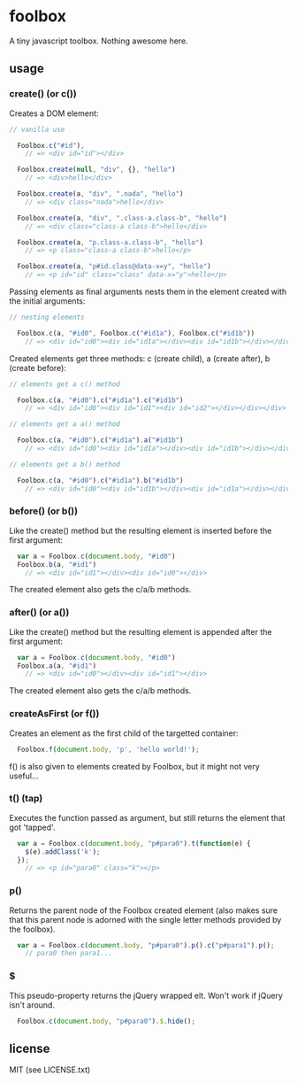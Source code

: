 
# foolbox

A tiny javascript toolbox. Nothing awesome here.


## usage

### create() (or c())

Creates a DOM element:

```javascript
// vanilla use

  Foolbox.c("#id"),
    // => <div id="id"></div>

  Foolbox.create(null, "div", {}, "hello")
    // => <div>hello</div>

  Foolbox.create(a, "div", ".nada", "hello")
    // => <div class="nada">hello</div>

  Foolbox.create(a, "div", ".class-a.class-b", "hello")
    // => <div class="class-a class-b">hello</div>

  Foolbox.create(a, "p.class-a.class-b", "hello")
    // => <p class="class-a class-b">hello</p>

  Foolbox.create(a, "p#id.class@data-x=y", "hello")
    // => <p id="id" class="class" data-x="y">hello</p>
```

Passing elements as final arguments nests them in the element created with the initial arguments:

```javascript
// nesting elements

  Foolbox.c(a, "#id0", Foolbox.c("#id1a"), Foolbox.c("#id1b"))
    // => <div id="id0"><div id="id1a"></div><div id="id1b"></div></div>
```

Created elements get three methods: c (create child), a (create after), b (create before):

```javascript
// elements get a c() method

  Foolbox.c(a, "#id0").c("#id1a").c("#id1b")
    // => <div id="id0"><div id="id1"><div id="id2"></div></div></div>

// elements get a a() method

  Foolbox.c(a, "#id0").c("#id1a").a("#id1b")
    // => <div id="id0"><div id="id1a"></div><div id="id1b"></div></div>

// elements get a b() method

  Foolbox.c(a, "#id0").c("#id1a").b("#id1b")
    // => <div id="id0"><div id="id1b"></div><div id="id1a"></div></div>
```


### before() (or b())

Like the create() method but the resulting element is inserted before the first argument:

```javascript
  var a = Foolbox.c(document.body, "#id0")
  Foolbox.b(a, "#id1")
    // => <div id="id1"></div><div id="id0"></div>
```

The created element also gets the c/a/b methods.


### after() (or a())

Like the create() method but the resulting element is appended after the first argument:

```javascript
  var a = Foolbox.c(document.body, "#id0")
  Foolbox.a(a, "#id1")
    // => <div id="id0"></div><div id="id1"></div>
```

The created element also gets the c/a/b methods.


### createAsFirst (or f())

Creates an element as the first child of the targetted container:

```javascript
  Foolbox.f(document.body, 'p', 'hello world!');
```

f() is also given to elements created by Foolbox, but it might not very useful...


### t() (tap)

Executes the function passed as argument, but still returns the element that got 'tapped'.

```javascript
  var a = Foolbox.c(document.body, "p#para0").t(function(e) {
    $(e).addClass('k');
  });
    // => <p id="para0" class="k"></p>
```

### p()

Returns the parent node of the Foolbox created element (also makes sure that this parent node is adorned with the single letter methods provided by the foolbox).

```javascript
  var a = Foolbox.c(document.body, "p#para0").p().c("p#para1").p();
    // para0 then para1...
```

### $

This pseudo-property returns the jQuery wrapped elt. Won't work if jQuery isn't around.


```javascript
  Foolbox.c(document.body, "p#para0").$.hide();
```


## license

MIT (see LICENSE.txt)

